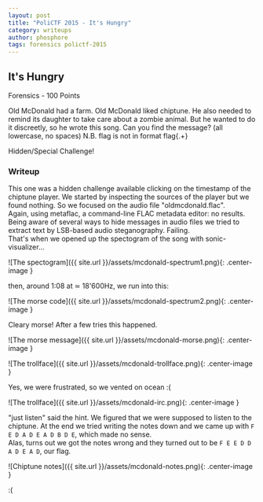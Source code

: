 ```yaml
---
layout: post
title: "PoliCTF 2015 - It's Hungry"
category: writeups
author: phosphore
tags: forensics polictf-2015
---
```


## It's Hungry
Forensics - 100 Points

Old McDonald had a farm. Old McDonald liked chiptune. He also needed to remind its daughter to take care about a zombie animal. But he wanted to do it discreetly, so he wrote this song. Can you find the message? (all lowercase, no spaces) N.B. flag is not in format flag{.+}

Hidden/Special Challenge!

### Writeup
This one was a hidden challenge available clicking on the timestamp of the chiptune player. We started by inspecting the sources of the player but we found nothing. So we focused on the audio file "oldmcdonald.flac".<br/>
Again, using metaflac, a command-line FLAC metadata editor: no results. <br/>
Being aware of several ways to hide messages in audio files we tried to extract text by LSB-based audio steganography. Failing.  <br/>
That's when we opened up the spectogram of the song with sonic-visualizer...  

![The spectogram]({{ site.url }}/assets/mcdonald-spectrum1.png){: .center-image }

then, around 1:08 at ≃ 18'600Hz, we run into this:

![The morse code]({{ site.url }}/assets/mcdonald-spectrum2.png){: .center-image }

Cleary morse! After a few tries this happened.

![The morse message]({{ site.url }}/assets/mcdonald-morse.png){: .center-image }

![The trollface]({{ site.url }}/assets/mcdonald-trollface.png){: .center-image }

Yes, we were frustrated, so we vented on ocean :(

![The trollface]({{ site.url }}/assets/mcdonald-irc.png){: .center-image }

"just listen" said the hint. We figured that we were supposed to listen to the chiptune. At the end we tried writing the notes down and we came up with `F E D A D E A D B D E`, which made no sense.<br/>
Alas, turns out we got the notes wrong and they turned out to be `F E E D D A D E A D`, our flag.

![Chiptune notes]({{ site.url }}/assets/mcdonald-notes.png){: .center-image }

:(



